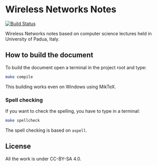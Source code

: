 # Wireless Networks Notes

[![Build Status](https://travis-ci.org/Polpetta/WirelessNetworkNotes.svg?branch=develop)](https://travis-ci.org/Polpetta/WirelessNetworkNotes)

Wireless Networks notes based on computer science lectures held in University of Padua, Italy.

## How to build the document

To build the document open a terminal in the project root and type:
```sh
make compile
```
This building works even on Windows using MikTeX.

### Spell checking

If you want to check the spelling, you have to type in a terminal:
```sh
make spellcheck
```
The spell checking is based on `aspell`.

## License

All the work is under CC-BY-SA 4.0.
